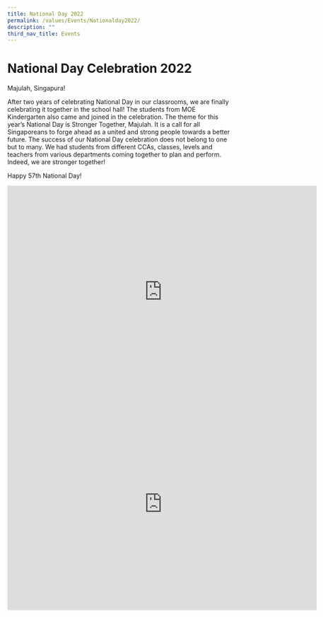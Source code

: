 ```yaml
---
title: National Day 2022
permalink: /values/Events/Nationalday2022/
description: ""
third_nav_title: Events
---
```

# National Day Celebration 2022
Majulah, Singapura!

After two years of celebrating National Day in our classrooms, we are finally celebrating it together in the school hall! The students from MOE Kindergarten also came and joined in the celebration. The theme for this year’s National Day is Stronger Together, Majulah. It is a call for all Singaporeans to forge ahead as a united and strong people towards a better future. The success of our National Day celebration does not belong to one but to many. We had students from different CCAs, classes, levels and teachers from various departments coming together to plan and perform. Indeed, we are stronger together!

Happy 57th National Day!
<iframe allowfullscreen="true" height="480" width="700" frameborder="0" src="https://docs.google.com/presentation/d/e/2PACX-1vRBJfKHOLOhUwigfRoIiMJswDwURRfIRD02JudUkTZ-A4Tyk0HlZ-Z01KW_QpoaWokV2WCXtrVYPOhg/embed?start=true&amp;loop=true&amp;delayms=3000"></iframe>


<iframe src="https://www.facebook.com/plugins/video.php?height=314&href=https%3A%2F%2Fwww.facebook.com%2F100063568614645%2Fvideos%2F472516667642647%2F&show_text=false&width=560&t=0" width="700" height="480" style="border:none;overflow:hidden" scrolling="no" frameborder="0" allowfullscreen="true" allow="autoplay; clipboard-write; encrypted-media; picture-in-picture; web-share" allowFullScreen="true"></iframe>